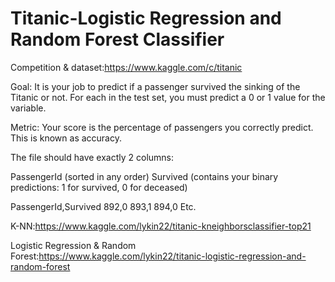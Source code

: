 # Titanic-Logistic Regression and Random Forest Classifier
Competition & dataset:https://www.kaggle.com/c/titanic

Goal:
It is your job to predict if a passenger survived the sinking of the Titanic or not.
For each in the test set, you must predict a 0 or 1 value for the variable.

Metric:
Your score is the percentage of passengers you correctly predict. This is known as accuracy.

The file should have exactly 2 columns:

PassengerId (sorted in any order)
Survived (contains your binary predictions: 1 for survived, 0 for deceased)

PassengerId,Survived
892,0
893,1
894,0
Etc.


K-NN:https://www.kaggle.com/lykin22/titanic-kneighborsclassifier-top21

Logistic Regression & Random Forest:https://www.kaggle.com/lykin22/titanic-logistic-regression-and-random-forest
